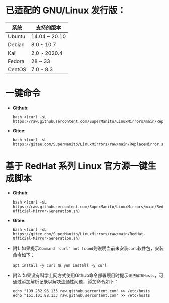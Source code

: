 # 已适配的 GNU/Linux 发行版：
| 系统 | 支持的版本 |
| ------ | ------ |
| Ubuntu | 14.04 ~ 20.10 |
| Debian | 8.0 ~ 10.7 |
| Kali | 2.0 ~ 2020.4 |
| Fedora | 28 ~ 33 |
| CentOS | 7.0 ~ 8.3 |
# 一键命令
- __Github:__

      bash <(curl -sL https://raw.githubusercontent.com/SuperManito/LinuxMirrors/main/ReplaceMirror.sh)
- __Gitee:__

      bash <(curl -sL https://gitee.com/SuperManito/LinuxMirrors/raw/main/ReplaceMirror.sh)
# 基于 RedHat 系列 Linux 官方源一键生成脚本
- __Github:__

      bash <(curl -sL https://raw.githubusercontent.com/SuperManito/LinuxMirrors/main/RedHat-Official-Mirror-Generation.sh)
- __Gitee:__

      bash <(curl -sL https://gitee.com/SuperManito/LinuxMirrors/raw/main/RedHat-Official-Mirror-Generation.sh)
- 附1. 如果提示`Command 'curl' not found`则说明当前未安装`curl`软件包，安装命令如下：

      apt install -y curl 或 yum install -y curl
- 附2. 如果没有科学上网方式使用Github命令部署项目时提示`无法解决Hosts`，可通过添加解析记录以解决连通性问题，添加命令如下：

      echo "199.232.96.133 raw.githubusercontent.com" >> /etc/hosts
      echo "151.101.88.133 raw.githubusercontent.com" >> /etc/hosts

